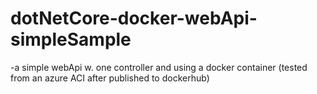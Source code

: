 # dotNetCore-docker-webApi-simpleSample
-a simple webApi w. one controller and using a docker container (tested from an azure ACI after published to dockerhub)

